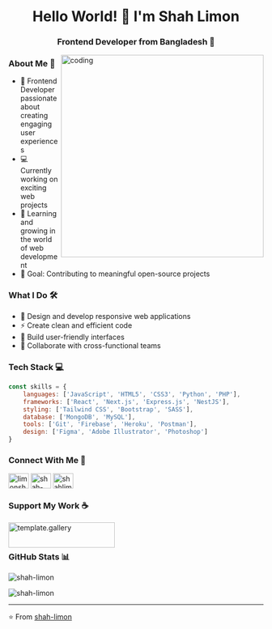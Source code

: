 <h1 align="center">Hello World! 👋 I'm Shah Limon</h1>
<h3 align="center">Frontend Developer from Bangladesh 🌟</h3>

<img align="right" alt="coding" width="400" src="https://user-images.githubusercontent.com/55389276/140866485-8fb1c876-9a8f-4d6a-98dc-08c4981eaf70.gif">

### About Me 💫
- 🚀 Frontend Developer passionate about creating engaging user experiences
- 💻 Currently working on exciting web projects
- 🌱 Learning and growing in the world of web development
- 🎯 Goal: Contributing to meaningful open-source projects

### What I Do 🛠
- 🎨 Design and develop responsive web applications
- ⚡ Create clean and efficient code
- 🔧 Build user-friendly interfaces
- 🤝 Collaborate with cross-functional teams

### Tech Stack 💻
```javascript
const skills = {
    languages: ['JavaScript', 'HTML5', 'CSS3', 'Python', 'PHP'],
    frameworks: ['React', 'Next.js', 'Express.js', 'NestJS'],
    styling: ['Tailwind CSS', 'Bootstrap', 'SASS'],
    database: ['MongoDB', 'MySQL'],
    tools: ['Git', 'Firebase', 'Heroku', 'Postman'],
    design: ['Figma', 'Adobe Illustrator', 'Photoshop']
}
```

### Connect With Me 🤝
<p align="left">
<a href="https://twitter.com/limonshah1" target="blank"><img align="center" src="https://raw.githubusercontent.com/rahuldkjain/github-profile-readme-generator/master/src/images/icons/Social/twitter.svg" alt="limonshah1" height="30" width="40" /></a>
<a href="https://linkedin.com/in/shah-limon-1b81041b6" target="blank"><img align="center" src="https://raw.githubusercontent.com/rahuldkjain/github-profile-readme-generator/master/src/images/icons/Social/linked-in-alt.svg" alt="shah-limon-1b81041b6" height="30" width="40" /></a>
<a href="https://dev.to/shahlimon" target="blank"><img align="center" src="https://raw.githubusercontent.com/rahuldkjain/github-profile-readme-generator/master/src/images/icons/Social/devto.svg" alt="shahlimon" height="30" width="40" /></a>
</p>

### Support My Work ☕
<p><a href="https://www.buymeacoffee.com/template.gallery"> <img align="left" src="https://cdn.buymeacoffee.com/buttons/v2/default-yellow.png" height="50" width="210" alt="template.gallery" /></a></p>
<br><br>

### GitHub Stats 📊
<p><img align="center" src="https://github-readme-stats.vercel.app/api?username=shah-limon&show_icons=true&theme=radical" alt="shah-limon" /></p>
<p><img align="center" src="https://github-readme-streak-stats.herokuapp.com/?user=shah-limon&theme=radical" alt="shah-limon" /></p>

---
⭐ From [shah-limon](https://github.com/shah-limon)
